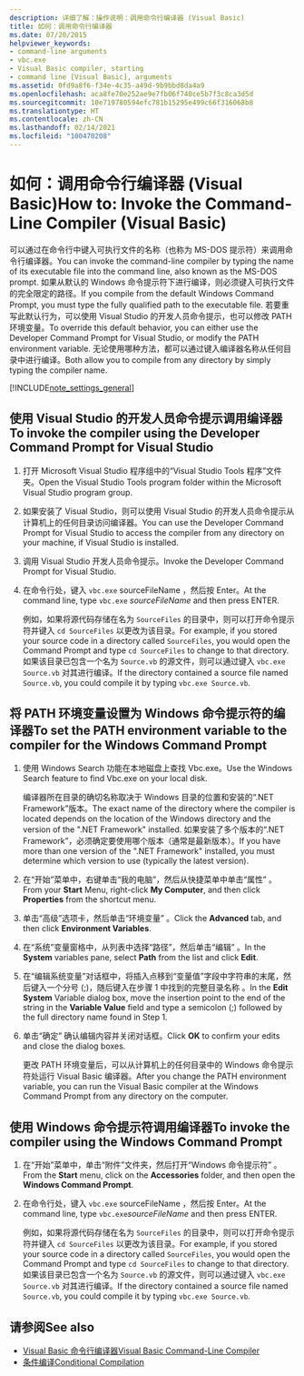 ```yaml
---
description: 详细了解：操作说明：调用命令行编译器 (Visual Basic)
title: 如何：调用命令行编译器
ms.date: 07/20/2015
helpviewer_keywords:
- command-line arguments
- vbc.exe
- Visual Basic compiler, starting
- command line [Visual Basic], arguments
ms.assetid: 0fd9a8f6-f34e-4c35-a49d-9b9bbd8da4a9
ms.openlocfilehash: aca8fe70e252ae9e7fb06f740ce5b7f3c8ca3d5d
ms.sourcegitcommit: 10e719780594efc781b15295e499c66f316068b8
ms.translationtype: HT
ms.contentlocale: zh-CN
ms.lasthandoff: 02/14/2021
ms.locfileid: "100470208"
---
```

# <a name="how-to-invoke-the-command-line-compiler-visual-basic"></a><span data-ttu-id="2158a-103">如何：调用命令行编译器 (Visual Basic)</span><span class="sxs-lookup"><span data-stu-id="2158a-103">How to: Invoke the Command-Line Compiler (Visual Basic)</span></span>

<span data-ttu-id="2158a-104">可以通过在命令行中键入可执行文件的名称（也称为 MS-DOS 提示符）来调用命令行编译器。</span><span class="sxs-lookup"><span data-stu-id="2158a-104">You can invoke the command-line compiler by typing the name of its executable file into the command line, also known as the MS-DOS prompt.</span></span> <span data-ttu-id="2158a-105">如果从默认的 Windows 命令提示符下进行编译，则必须键入可执行文件的完全限定的路径。</span><span class="sxs-lookup"><span data-stu-id="2158a-105">If you compile from the default Windows Command Prompt, you must type the fully qualified path to the executable file.</span></span> <span data-ttu-id="2158a-106">若要重写此默认行为，可以使用 Visual Studio 的开发人员命令提示，也可以修改 PATH 环境变量。</span><span class="sxs-lookup"><span data-stu-id="2158a-106">To override this default behavior, you can either use the Developer Command Prompt for Visual Studio, or modify the PATH environment variable.</span></span> <span data-ttu-id="2158a-107">无论使用哪种方法，都可以通过键入编译器名称从任何目录中进行编译。</span><span class="sxs-lookup"><span data-stu-id="2158a-107">Both allow you to compile from any directory by simply typing the compiler name.</span></span>

[!INCLUDE[note_settings_general](~/includes/note-settings-general-md.md)]

## <a name="to-invoke-the-compiler-using-the-developer-command-prompt-for-visual-studio"></a><span data-ttu-id="2158a-108">使用 Visual Studio 的开发人员命令提示调用编译器</span><span class="sxs-lookup"><span data-stu-id="2158a-108">To invoke the compiler using the Developer Command Prompt for Visual Studio</span></span>

1. <span data-ttu-id="2158a-109">打开 Microsoft Visual Studio 程序组中的“Visual Studio Tools 程序”文件夹。</span><span class="sxs-lookup"><span data-stu-id="2158a-109">Open the Visual Studio Tools program folder within the Microsoft Visual Studio program group.</span></span>

2. <span data-ttu-id="2158a-110">如果安装了 Visual Studio，则可以使用 Visual Studio 的开发人员命令提示从计算机上的任何目录访问编译器。</span><span class="sxs-lookup"><span data-stu-id="2158a-110">You can use the Developer Command Prompt for Visual Studio to access the compiler from any directory on your machine, if Visual Studio is installed.</span></span>

3. <span data-ttu-id="2158a-111">调用 Visual Studio 开发人员命令提示。</span><span class="sxs-lookup"><span data-stu-id="2158a-111">Invoke the Developer Command Prompt for Visual Studio.</span></span>

4. <span data-ttu-id="2158a-112">在命令行处，键入 `vbc.exe` sourceFileName  ，然后按 Enter。</span><span class="sxs-lookup"><span data-stu-id="2158a-112">At the command line, type `vbc.exe` *sourceFileName* and then press ENTER.</span></span>

    <span data-ttu-id="2158a-113">例如，如果将源代码存储在名为 `SourceFiles` 的目录中，则可以打开命令提示符并键入 `cd SourceFiles` 以更改为该目录。</span><span class="sxs-lookup"><span data-stu-id="2158a-113">For example, if you stored your source code in a directory called `SourceFiles`, you would open the Command Prompt and type `cd SourceFiles` to change to that directory.</span></span> <span data-ttu-id="2158a-114">如果该目录已包含一个名为 `Source.vb` 的源文件，则可以通过键入 `vbc.exe Source.vb` 对其进行编译。</span><span class="sxs-lookup"><span data-stu-id="2158a-114">If the directory contained a source file named `Source.vb`, you could compile it by typing `vbc.exe Source.vb`.</span></span>

## <a name="to-set-the-path-environment-variable-to-the-compiler-for-the-windows-command-prompt"></a><span data-ttu-id="2158a-115">将 PATH 环境变量设置为 Windows 命令提示符的编译器</span><span class="sxs-lookup"><span data-stu-id="2158a-115">To set the PATH environment variable to the compiler for the Windows Command Prompt</span></span>

1. <span data-ttu-id="2158a-116">使用 Windows Search 功能在本地磁盘上查找 Vbc.exe。</span><span class="sxs-lookup"><span data-stu-id="2158a-116">Use the Windows Search feature to find Vbc.exe on your local disk.</span></span>

    <span data-ttu-id="2158a-117">编译器所在目录的确切名称取决于 Windows 目录的位置和安装的“.NET Framework”版本。</span><span class="sxs-lookup"><span data-stu-id="2158a-117">The exact name of the directory where the compiler is located depends on the location of the Windows directory and the version of the ".NET Framework" installed.</span></span> <span data-ttu-id="2158a-118">如果安装了多个版本的“.NET Framework”，必须确定要使用哪个版本（通常是最新版本）。</span><span class="sxs-lookup"><span data-stu-id="2158a-118">If you have more than one version of the ".NET Framework" installed, you must determine which version to use (typically the latest version).</span></span>

2. <span data-ttu-id="2158a-119">在“开始”菜单中，右键单击“我的电脑”，然后从快捷菜单中单击“属性”    。</span><span class="sxs-lookup"><span data-stu-id="2158a-119">From your **Start** Menu, right-click **My Computer**, and then click **Properties** from the shortcut menu.</span></span>

3. <span data-ttu-id="2158a-120">单击“高级”选项卡，然后单击“环境变量”   。</span><span class="sxs-lookup"><span data-stu-id="2158a-120">Click the **Advanced** tab, and then click **Environment Variables**.</span></span>

4. <span data-ttu-id="2158a-121">在“系统”变量窗格中，从列表中选择“路径”，然后单击“编辑”    。</span><span class="sxs-lookup"><span data-stu-id="2158a-121">In the **System** variables pane, select **Path** from the list and click **Edit**.</span></span>

5. <span data-ttu-id="2158a-122">在“编辑系统变量”对话框中，将插入点移到“变量值”字段中字符串的末尾，然后键入一个分号 (;)，随后键入在步骤 1 中找到的完整目录名称   。</span><span class="sxs-lookup"><span data-stu-id="2158a-122">In the **Edit System** Variable dialog box, move the insertion point to the end of the string in the **Variable Value** field and type a semicolon (;) followed by the full directory name found in Step 1.</span></span>

6. <span data-ttu-id="2158a-123">单击“确定”  确认编辑内容并关闭对话框。</span><span class="sxs-lookup"><span data-stu-id="2158a-123">Click **OK** to confirm your edits and close the dialog boxes.</span></span>

     <span data-ttu-id="2158a-124">更改 PATH 环境变量后，可以从计算机上的任何目录中的 Windows 命令提示符处运行 Visual Basic 编译器。</span><span class="sxs-lookup"><span data-stu-id="2158a-124">After you change the PATH environment variable, you can run the Visual Basic compiler at the Windows Command Prompt from any directory on the computer.</span></span>

## <a name="to-invoke-the-compiler-using-the-windows-command-prompt"></a><span data-ttu-id="2158a-125">使用 Windows 命令提示符调用编译器</span><span class="sxs-lookup"><span data-stu-id="2158a-125">To invoke the compiler using the Windows Command Prompt</span></span>

1. <span data-ttu-id="2158a-126">在“开始”菜单中，单击“附件”文件夹，然后打开“Windows 命令提示符”    。</span><span class="sxs-lookup"><span data-stu-id="2158a-126">From the **Start** menu, click on the **Accessories** folder, and then open the **Windows Command Prompt**.</span></span>

2. <span data-ttu-id="2158a-127">在命令行处，键入 `vbc.exe` sourceFileName  ，然后按 Enter。</span><span class="sxs-lookup"><span data-stu-id="2158a-127">At the command line, type `vbc.exe`*sourceFileName* and then press ENTER.</span></span>

     <span data-ttu-id="2158a-128">例如，如果将源代码存储在名为 `SourceFiles` 的目录中，则可以打开命令提示符并键入 `cd SourceFiles` 以更改为该目录。</span><span class="sxs-lookup"><span data-stu-id="2158a-128">For example, if you stored your source code in a directory called `SourceFiles`, you would open the Command Prompt and type `cd SourceFiles` to change to that directory.</span></span> <span data-ttu-id="2158a-129">如果该目录已包含一个名为 `Source.vb` 的源文件，则可以通过键入 `vbc.exe Source.vb` 对其进行编译。</span><span class="sxs-lookup"><span data-stu-id="2158a-129">If the directory contained a source file named `Source.vb`, you could compile it by typing `vbc.exe Source.vb`.</span></span>

## <a name="see-also"></a><span data-ttu-id="2158a-130">请参阅</span><span class="sxs-lookup"><span data-stu-id="2158a-130">See also</span></span>

- [<span data-ttu-id="2158a-131">Visual Basic 命令行编译器</span><span class="sxs-lookup"><span data-stu-id="2158a-131">Visual Basic Command-Line Compiler</span></span>](index.md)
- [<span data-ttu-id="2158a-132">条件编译</span><span class="sxs-lookup"><span data-stu-id="2158a-132">Conditional Compilation</span></span>](../../programming-guide/program-structure/conditional-compilation.md)

